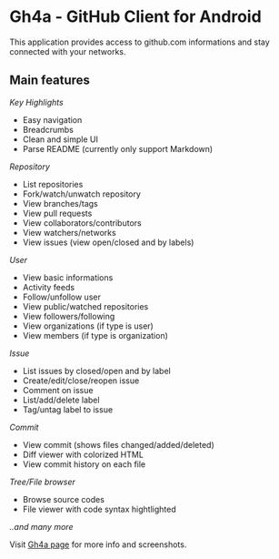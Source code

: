 Gh4a - GitHub Client for Android
================================
This application provides access to github.com informations and stay connected with your networks.

Main features
-------------
*Key Highlights*

* Easy navigation
* Breadcrumbs
* Clean and simple UI
* Parse README (currently only support Markdown)

*Repository*

* List repositories
* Fork/watch/unwatch repository
* View branches/tags
* View pull requests
* View collaborators/contributors
* View watchers/networks
* View issues (view open/closed and by labels)

*User*

* View basic informations
* Activity feeds
* Follow/unfollow user
* View public/watched repositories
* View followers/following
* View organizations (if type is user)
* View members (if type is organization)

*Issue*

* List issues by closed/open and by label
* Create/edit/close/reopen issue
* Comment on issue
* List/add/delete label
* Tag/untag label to issue

*Commit*

* View commit (shows files changed/added/deleted)
* Diff viewer with colorized HTML
* View commit history on each file

*Tree/File browser*

* Browse source codes
* File viewer with code syntax hightlighted

<i>..and many more</i>

Visit [Gh4a page](http://slapperwan.github.com/gh4a/) for more info and screenshots.

